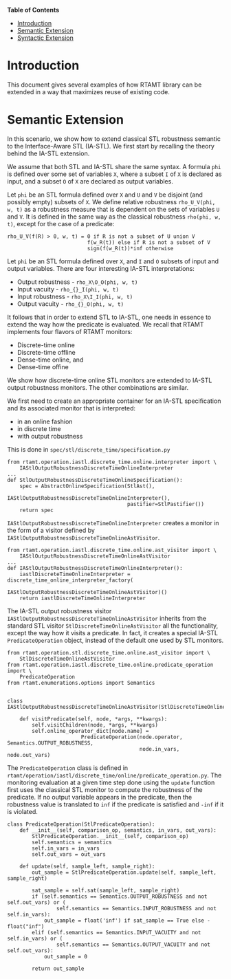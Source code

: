 <!-- markdown-toc start - Don't edit this section. Run M-x markdown-toc-generate-toc again -->
**Table of Contents**

- [Introduction](#intro)
- [Semantic Extension](#semantic)
- [Syntactic Extension](#syntactic)

<!-- markdown-toc end -->


# Introduction

This document gives several examples of how RTAMT library 
can be extended in a way that maximizes reuse of existing code.

# Semantic Extension

In this scenario, we show how to extend classical STL robustness semantic 
to the Interface-Aware STL (IA-STL). We first start by recalling the theory 
behind the IA-STL extension. 

We assume that both STL and IA-STL 
share the same syntax. A formula `phi` is defined over some set of 
variables `X`, where a subset `I` of `X` is declared as input, and 
a subset `O` of `X` are declared as output variables.

Let `phi` be an STL formula defined over `X` and `U` and `V` be disjoint 
(and possibly empty) subsets of `X`. We define relative robustness 
`rho_U_V(phi, w, t)` as a robustness measure that is dependent on 
the sets of variables `U` and `V`. It is defined in the same way 
as the classical robustness `rho(phi, w, t)`, except for the case 
of a predicate:
```
rho_U_V(f(R) > 0, w, t) = 0 if R is not a subset of U union V
                          f(w_R(t)) else if R is not a subset of V
                          sign(f(w_R(t))*inf otherwise
```   

Let `phi` be an STL formula defined over `X`, and `I` and `O` subsets of 
input and output variables. There are four interesting IA-STL interpretations:
- Output robustness - `rho_X\O_O(phi, w, t)`
- Input vacuity - `rho_{}_I(phi, w, t)` 
- Input robustness - `rho_X\I_I(phi, w, t)`
- Output vacuity - `rho_{}_O(phi, w, t)`

It follows that in order to extend STL to IA-STL, one needs in essence to 
extend the way how the predicate is evaluated. We recall that RTAMT implements 
four flavors of RTAMT monitors:
- Discrete-time online
- Discrete-time offline
- Dense-time online, and
- Dense-time offine


We show how 
discrete-time online STL monitors are extended to IA-STL output robustness 
monitors. The other combinations are similar.

We first need to create an appropriate container for an IA-STL specification 
and its associated monitor that is interpreted:
- in an online fashion
- in discrete time
- with output robustness

This is done in `spec/stl/discrete_time/specification.py`
```
from rtamt.operation.iastl.discrete_time.online.interpreter import \ 
    IAStlOutputRobustnessDiscreteTimeOnlineInterpreter
...
def StlOutputRobustnessDiscreteTimeOnlineSpecification():
    spec = AbstractOnlineSpecification(StlAst(), 
                                       IAStlOutputRobustnessDiscreteTimeOnlineInterpreter(),
                                       pastifier=StlPastifier())
    return spec
```

`IAStlOutputRobustnessDiscreteTimeOnlineInterpreter` creates a monitor in the form 
of a visitor defined by `IAStlOutputRobustnessDiscreteTimeOnlineAstVisitor`.

```
from rtamt.operation.iastl.discrete_time.online.ast_visitor import \
    IAStlOutputRobustnessDiscreteTimeOnlineAstVisitor
...
def IAStlOutputRobustnessDiscreteTimeOnlineInterpreter():
    iastlDiscreteTimeOnlineInterpreter = discrete_time_online_interpreter_factory(
                                         IAStlOutputRobustnessDiscreteTimeOnlineAstVisitor)()
    return iastlDiscreteTimeOnlineInterpreter
```

The IA-STL output robustness visitor `IAStlOutputRobustnessDiscreteTimeOnlineAstVisitor` inherits from the 
standard STL visitor `StlDiscreteTimeOnlineAstVisitor` all the functionality, except the way how it 
visits a predicate. In fact, it creates a special IA-STL `PredicateOperation` object, instead of 
the default one used by STL monitors.

```
from rtamt.operation.stl.discrete_time.online.ast_visitor import \
    StlDiscreteTimeOnlineAstVisitor
from rtamt.operation.iastl.discrete_time.online.predicate_operation import \
    PredicateOperation
from rtamt.enumerations.options import Semantics


class IAStlOutputRobustnessDiscreteTimeOnlineAstVisitor(StlDiscreteTimeOnlineAstVisitor):

    def visitPredicate(self, node, *args, **kwargs):
        self.visitChildren(node, *args, **kwargs)
        self.online_operator_dict[node.name] = 
                        PredicateOperation(node.operator, Semantics.OUTPUT_ROBUSTNESS,
                                           node.in_vars, node.out_vars)
```

The `PredicateOperation` class is defined in `rtamt/operation/iastl/discrete_time/online/predicate_operation.py`.
The monitoring evaluation at a given time step done using the `update` function first 
uses the classical STL monitor to compute the robustness of the predicate. If no 
output variable appears in the predicate, then the robustness value is translated 
to `inf` if the predicate is satisfied and `-inf` if it is violated.

```
class PredicateOperation(StlPredicateOperation):
    def __init__(self, comparison_op, semantics, in_vars, out_vars):
        StlPredicateOperation.__init__(self, comparison_op)
        self.semantics = semantics
        self.in_vars = in_vars
        self.out_vars = out_vars

    def update(self, sample_left, sample_right):
        out_sample = StlPredicateOperation.update(self, sample_left, sample_right)

        sat_sample = self.sat(sample_left, sample_right)
        if (self.semantics == Semantics.OUTPUT_ROBUSTNESS and not self.out_vars) or (
                self.semantics == Semantics.INPUT_ROBUSTNESS and not self.in_vars):
            out_sample = float('inf') if sat_sample == True else -float("inf")
        elif (self.semantics == Semantics.INPUT_VACUITY and not self.in_vars) or (
                self.semantics == Semantics.OUTPUT_VACUITY and not self.out_vars):
            out_sample = 0

        return out_sample
``` 